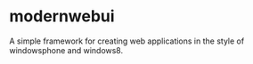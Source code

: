 modernwebui
===========

A simple framework for creating web applications in the style of windowsphone and windows8.
